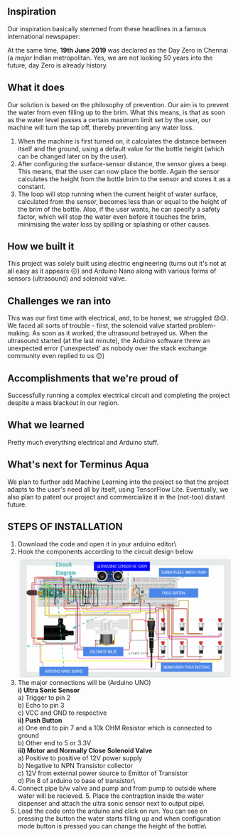 ## Inspiration
Our inspiration basically stemmed from these headlines in a famous international newspaper:



At the same time, **19th June 2019** was declared as the Day Zero in Chennai (a *major* Indian metropolitan. Yes, we are not looking 50 years into the future, day Zero is already history.

## What it does
Our solution is based on the philosophy of prevention. Our aim is to prevent the water from even filling up to the brim.
What this means, is that as soon as the water level passes a certain maximum limit set by the user, our machine will turn the tap off, thereby preventing any water loss.

1. When the machine is first turned on, it calculates the distance between itself and the ground, using a default value for the bottle height (which can be changed later on by the user).
2. After configuring the surface-sensor distance, the sensor gives a beep. This means, that the user can now place the bottle. Again the sensor calculates the height from the bottle brim to the sensor and stores it as a constant.
3. The loop will stop running when the current height of water surface, calculated from the sensor, becomes less than or equal to the height of the brim of the bottle. Also, if the user wants, he can specify a safety factor, which will stop the water even before it touches the brim, minimising the water loss by spilling or splashing or other causes.


## How we built it
This project was solely built using electric engineering (turns out it's not at all easy as it appears 😖) and Arduino Nano along with various forms of sensors (ultrasound) and solenoid valve.

## Challenges we ran into
This was our first time with electrical, and, to be honest, we struggled 😓😓. We faced all sorts of trouble - first, the solenoid valve started problem-making. As soon as it worked, the ultrasound betrayed us. When the ultrasound started (at the last minute), the Arduino software threw an unexpected error ('unexpected' as nobody over the stack exchange community even replied to us 😔)

## Accomplishments that we're proud of
Successfully running a complex electrical circuit and completing the project despite a mass blackout in our region.

## What we learned
Pretty much everything electrical and Arduino stuff.

## What's next for Terminus Aqua
We plan to further add Machine Learning into the project so that the project adapts to the user's need all by itself, using TensorFlow Lite. Eventually, we also plan to patent our project and commercialize it in the (not-too) distant future.

## STEPS OF INSTALLATION
1. Download the code and open it in your arduino editor\
2. Hook the components according to the circuit design below\
![SS](assets/CircuitDiagram.png)
3. The major connections will be (Arduino UNO)\
**i) Ultra Sonic Sensor**\
        a) Trigger to pin 2\
        b) Echo to pin 3\
        c) VCC and GND to respective \
**ii) Push Button**\
        a) One end to pin 7 and a 10k OHM Resistor which is connected to ground\
        b) Other end to 5 or 3.3V\
**iii) Motor and Normally Close Solenoid Valve**\
        a) Positive to positive of 12V power supply\
        b) Negative to NPN Transistor collector\
        c) 12V from external power source to Emittor of Transistor\
        d) Pin 8 of arduino to base of transistor\
4.  Connect pipe b/w valve and pump and from pump to outside where water will be recieved. 5. Place the contraption inside the water dispenser and attach the ultra sonic sensor next to output pipe\
6. Load the code onto the arduino and click on run. You can see on pressing the button the water starts filling up and when configuration mode button is pressed you can change the height of the bottle\
